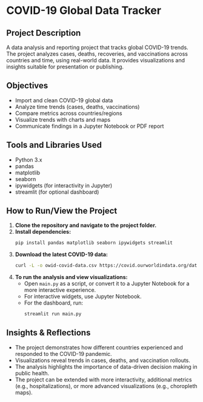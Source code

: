 # COVID-19 Global Data Tracker

## Project Description
A data analysis and reporting project that tracks global COVID-19 trends. The project analyzes cases, deaths, recoveries, and vaccinations across countries and time, using real-world data. It provides visualizations and insights suitable for presentation or publishing.

## Objectives
- Import and clean COVID-19 global data
- Analyze time trends (cases, deaths, vaccinations)
- Compare metrics across countries/regions
- Visualize trends with charts and maps
- Communicate findings in a Jupyter Notebook or PDF report

## Tools and Libraries Used
- Python 3.x
- pandas
- matplotlib
- seaborn
- ipywidgets (for interactivity in Jupyter)
- streamlit (for optional dashboard)

## How to Run/View the Project
1. **Clone the repository and navigate to the project folder.**
2. **Install dependencies:**
   ```bash
   pip install pandas matplotlib seaborn ipywidgets streamlit
   ```
3. **Download the latest COVID-19 data:**
   ```bash
   curl -L -o owid-covid-data.csv https://covid.ourworldindata.org/data/owid-covid-data.csv
   ```
4. **To run the analysis and view visualizations:**
   - Open `main.py` as a script, or convert it to a Jupyter Notebook for a more interactive experience.
   - For interactive widgets, use Jupyter Notebook.
   - For the dashboard, run:
     ```bash
     streamlit run main.py
     ```

## Insights & Reflections
- The project demonstrates how different countries experienced and responded to the COVID-19 pandemic.
- Visualizations reveal trends in cases, deaths, and vaccination rollouts.
- The analysis highlights the importance of data-driven decision making in public health.
- The project can be extended with more interactivity, additional metrics (e.g., hospitalizations), or more advanced visualizations (e.g., choropleth maps). 